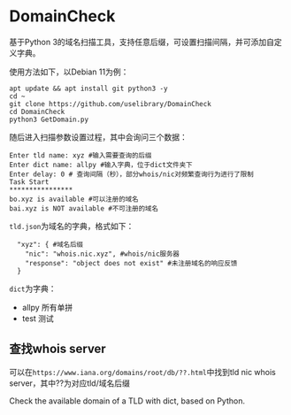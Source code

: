 # DomainCheck

基于Python 3的域名扫描工具，支持任意后缀，可设置扫描间隔，并可添加自定义字典。

使用方法如下，以Debian 11为例：
```
apt update && apt install git python3 -y
cd ~
git clone https://github.com/uselibrary/DomainCheck
cd DomainCheck
python3 GetDomain.py
```
随后进入扫描参数设置过程，其中会询问三个数据：
```
Enter tld name: xyz #输入需要查询的后缀
Enter dict name: allpy #输入字典，位于dict文件夹下
Enter delay: 0 # 查询间隔（秒），部分whois/nic对频繁查询行为进行了限制
Task Start
****************
bo.xyz is available #可以注册的域名
bai.xyz is NOT available #不可注册的域名
```

`tld.json`为域名的字典，格式如下：
```
  "xyz": { #域名后缀
    "nic": "whois.nic.xyz", #whois/nic服务器
    "response": "object does not exist" #未注册域名的响应反馈
  }
```

`dict`为字典：
- allpy 所有单拼
- test 测试


## 查找whois server
可以在`https://www.iana.org/domains/root/db/??.html`中找到tld nic whois server，其中??为对应tld/域名后缀

Check the available domain of a TLD with dict, based on Python.

